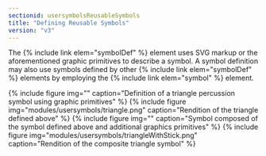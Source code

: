 ```yaml
---
sectionid: usersymbolsReusableSymbols
title: "Defining Reusable Symbols"
version: "v3"
---
```


The {% include link elem="symbolDef" %} element uses SVG markup or the aforementioned graphic primitives to describe a symbol. A symbol definition may also use symbols defined by other {% include link elem="symbolDef" %} elements by employing the {% include link elem="symbol" %} element.

{% include figure img="" caption="Definition of a triangle percussion symbol using graphic primitives" %}
{% include figure img="modules/usersymbols/triangle.png" caption="Rendition of the triangle defined above" %}
{% include figure img="" caption="Symbol composed of the symbol defined above and additional graphics primitives" %}
{% include figure img="modules/usersymbols/triangleWithStick.png" caption="Rendition of the composite triangle symbol" %}
